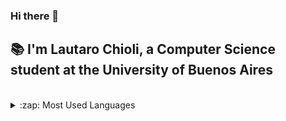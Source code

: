 ### Hi there 👋

## :books: I'm Lautaro Chioli, a Computer Science student at the University of Buenos Aires


<br>




<details>

<summary>:zap: Most Used Languages</summary>

[![Top Langs](https://github-readme-stats.vercel.app/api/top-langs/?username=LautaroChioli&exclude_repo=LautaroChioli.github.io&theme=onedark&size_weight=0.4&count_weight=0.6)](https://github.com/anuraghazra/github-readme-stats)

</details>
